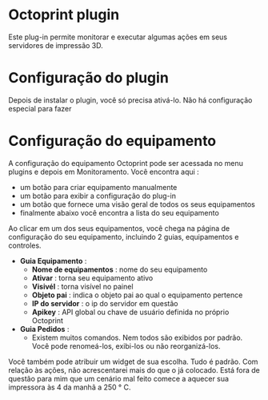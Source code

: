# Octoprint plugin

Este plug-in permite monitorar e executar algumas ações em seus servidores de impressão 3D.

# Configuração do plugin 

Depois de instalar o plugin, você só precisa ativá-lo. Não há configuração especial para fazer

# Configuração do equipamento 

A configuração do equipamento Octoprint pode ser acessada no menu plugins e depois em Monitoramento. Você encontra aqui :

-   um botão para criar equipamento manualmente
-   um botão para exibir a configuração do plug-in
-   um botão que fornece uma visão geral de todos os seus equipamentos
-   finalmente abaixo você encontra a lista do seu equipamento

Ao clicar em um dos seus equipamentos, você chega na página de configuração do seu equipamento, incluindo 2 guias, equipamentos e controles.

-   **Guia Equipamento** :
    -   **Nome de equipamentos** : nome do seu equipamento
    -   **Ativar** : torna seu equipamento ativo
    -   **Visivél** : torna visível no painel
    -   **Objeto pai** : indica o objeto pai ao qual o equipamento pertence
    -   **IP do servidor** : o ip do servidor em questão
    -   **Apikey** : API global ou chave de usuário definida no próprio Octoprint
-   **Guia Pedidos** :
    -   Existem muitos comandos. Nem todos são exibidos por padrão. Você pode renomeá-los, exibi-los ou não reorganizá-los.

Você também pode atribuir um widget de sua escolha. Tudo é padrão. Com relação às ações, não acrescentarei mais do que o já colocado.
Está fora de questão para mim que um cenário mal feito comece a aquecer sua impressora às 4 da manhã a 250 ° C.
